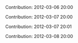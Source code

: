 Contribution: 2012-03-06 20:00

Contribution: 2012-03-07 20:00

Contribution: 2012-03-07 20:01

Contribution: 2012-03-08 20:00

